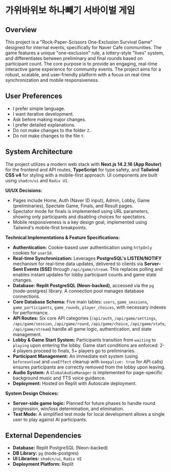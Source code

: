# 가위바위보 하나빼기 서바이벌 게임

## Overview
This project is a "Rock-Paper-Scissors One-Exclusion Survival Game" designed for internal events, specifically for Naver Cafe communities. The game features a unique "one-exclusion" rule, a lottery-style "lives" system, and differentiates between preliminary and final rounds based on participant count. The core purpose is to provide an engaging, real-time interactive game experience for community events. The project aims for a robust, scalable, and user-friendly platform with a focus on real-time synchronization and mobile responsiveness.

## User Preferences
- I prefer simple language.
- I want iterative development.
- Ask before making major changes.
- I prefer detailed explanations.
- Do not make changes to the folder `Z`.
- Do not make changes to the file `Y`.

## System Architecture
The project utilizes a modern web stack with **Next.js 14.2.16 (App Router)** for the frontend and API routes, **TypeScript** for type safety, and **Tailwind CSS v4** for styling with a mobile-first approach. UI components are built using `shadcn/ui` and `Radix UI`.

**UI/UX Decisions:**
- Pages include Home, Auth (Naver ID input), Admin, Lobby, Game (preliminaries), Spectate Game, Finals, and Result pages.
- Spectator mode for finals is implemented using URL parameters, showing only participants and disabling choices for spectators.
- Mobile responsiveness is a key design goal, implemented using Tailwind's mobile-first breakpoints.

**Technical Implementations & Feature Specifications:**
- **Authentication:** Cookie-based user authentication using `httpOnly` cookies for `userId`.
- **Real-time Synchronization:** Leverages **PostgreSQL's LISTEN/NOTIFY** mechanism for real-time data updates, delivered to clients via **Server-Sent Events (SSE)** through `/api/game/stream`. This replaces polling and enables instant updates for lobby participant counts and game state changes.
- **Database:** **Replit PostgreSQL (Neon-backed)**, accessed via the `pg` (node-postgres) library. A connection pool manages database connections.
- **Core Database Schema:** Five main tables: `users`, `game_sessions`, `game_participants`, `game_rounds`, `player_choices`, with necessary indexes for performance.
- **API Routes:** Six core API categories (`/api/auth`, `/api/game/settings`, `/api/game/session`, `/api/game/round`, `/api/game/choice`, `/api/game/state`, `/api/game/stream`) handle all game logic, authentication, and state management.
- **Lobby & Game Start System:** Participants transition from `waiting` to `playing` upon entering the lobby. Game start conditions are enforced: 2-4 players proceed to finals, 5+ players go to preliminaries.
- **Participant Management:** An immediate exit system (using `beforeunload` and `useEffect` cleanup with `keepalive: true` for API calls) ensures participants are correctly removed from the lobby upon leaving.
- **Audio System:** A `GlobalAudioManager` is implemented for page-specific background music and TTS voice guidance.
- **Deployment:** Hosted on Replit with Autoscale deployment.

**System Design Choices:**
- **Server-side game logic:** Planned for future phases to handle round progression, win/loss determination, and elimination.
- **Test Mode:** A simplified test mode for local development allows a single user to play against AI participants.

## External Dependencies
- **Database:** Replit PostgreSQL (Neon-backed)
- **DB Library:** `pg` (node-postgres)
- **UI Libraries:** `shadcn/ui`, `Radix UI`
- **Deployment Platform:** Replit
